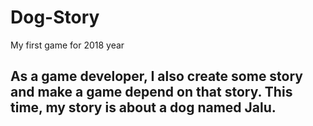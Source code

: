 # Dog-Story
My first game for 2018 year

## As a game developer, I also create some story and make a game depend on that story. This time, my story is about a dog named Jalu.

